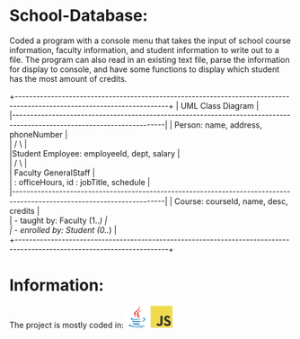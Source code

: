 # School-Database:
Coded a program with a console menu that takes the input of school course information, faculty information, and student information to write out to a file. The program can also read in an existing text file, parse the information for display to console, and have some functions to display which student has the most amount of credits.


+------------------------------------------------------------------------------------------------------------------------+
|                      UML Class Diagram                                                                                 |                      
|------------------------------------------------------------------------------------------------------------------------|
| Person: name, address, phoneNumber                                                                                     |                       
|   / \                                                                                                                  |                       
|Student     Employee: employeeId, dept, salary                                                                          |                       
|             / \                                                                                                        |                      
|         Faculty  GeneralStaff                                                                                          |                       
|       : officeHours, id   : jobTitle, schedule                                                                         |                       
|------------------------------------------------------------------------------------------------------------------------|
| Course: courseId, name, desc, credits                                                                                  |                       
|   - taught by: Faculty (1..*)                                                                                          |                       
|   - enrolled by: Student (0..*)                                                                                        |                       
+------------------------------------------------------------------------------------------------------------------------+



# Information:
The project is mostly coded in: <img src="https://raw.githubusercontent.com/devicons/devicon/master/icons/java/java-original.svg" alt="java" width="40" height="40"/> </a> 
<img src="https://raw.githubusercontent.com/devicons/devicon/master/icons/javascript/javascript-original.svg" alt="javascript" width="40" height="40"/> </a>

